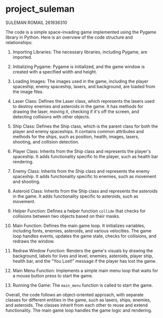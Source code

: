 # project_suleman
SULEMAN ROMAIL 261936310

The code is a simple space-invading game implemented using the Pygame library in Python. Here is an overview of the code structure and relationships:

1. Importing Libraries: The necessary libraries, including Pygame, are imported.

2. Initializing Pygame: Pygame is initialized, and the game window is created with a specified width and height.

3. Loading Images: The images used in the game, including the player spaceship, enemy spaceship, lasers, and background, are loaded from the image files.

4. Laser Class: Defines the Laser class, which represents the lasers used to destroy enemies and asteroids in the game. It has methods for drawing the laser, moving it, checking if it's off the screen, and detecting collisions with other objects.

5. Ship Class: Defines the Ship class, which is the parent class for both the player and enemy spaceships. It contains common attributes and methods for the ships, such as position, health, images, lasers, shooting, and collision detection.

6. Player Class: Inherits from the Ship class and represents the player's spaceship. It adds functionality specific to the player, such as health bar rendering.

7. Enemy Class: Inherits from the Ship class and represents the enemy spaceship. It adds functionality specific to enemies, such as movement and shooting.

8. Asteroid Class: Inherits from the Ship class and represents the asteroids in the game. It adds functionality specific to asteroids, such as movement.

9. Helper Function: Defines a helper function `collide` that checks for collisions between two objects based on their masks.

10. Main Function: Defines the main game loop. It initializes variables, including fonts, enemies, asteroids, and various velocities. The game loop handles events, updates the game state, checks for collisions, and redraws the window.

11. Redraw Window Function: Renders the game's visuals by drawing the background, labels for lives and level, enemies, asteroids, player ship, health bar, and the "You Lost!" message if the player has lost the game.

12. Main Menu Function: Implements a simple main menu loop that waits for a mouse button press to start the game.

13. Running the Game: The `main_menu` function is called to start the game.

Overall, the code follows an object-oriented approach, with separate classes for different entities in the game, such as lasers, ships, enemies, and asteroids. The classes inherit from each other to reuse and extend functionality. The main game loop handles the game logic and rendering.
